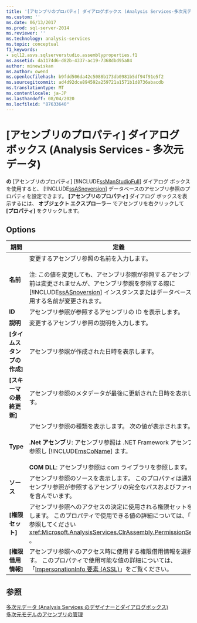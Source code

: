 ```yaml
---
title: '[アセンブリのプロパティ] ダイアログボックス (Analysis Services-多次元データ) |Microsoft Docs'
ms.custom: ''
ms.date: 06/13/2017
ms.prod: sql-server-2014
ms.reviewer: ''
ms.technology: analysis-services
ms.topic: conceptual
f1_keywords:
- sql12.asvs.sqlserverstudio.assemblyproperties.f1
ms.assetid: da1174d6-d82b-4337-ac19-7368dbd95a84
author: minewiskan
ms.author: owend
ms.openlocfilehash: b9fdd506da42c5088b173db0981b5df94f91e5f2
ms.sourcegitcommit: ad4d92dce894592a259721a1571b1d8736abacdb
ms.translationtype: MT
ms.contentlocale: ja-JP
ms.lasthandoff: 08/04/2020
ms.locfileid: "87633640"
---
```

# <a name="assembly-properties-dialog-box-analysis-services---multidimensional-data"></a>[アセンブリのプロパティ] ダイアログ ボックス (Analysis Services - 多次元データ)
  **の** [アセンブリのプロパティ] [!INCLUDE[ssManStudioFull](../includes/ssmanstudiofull-md.md)] ダイアログ ボックスを使用すると、 [!INCLUDE[ssASnoversion](../includes/ssasnoversion-md.md)] データベースのアセンブリ参照のプロパティを設定できます。 **[アセンブリのプロパティ]** ダイアログ ボックスを表示するには、 **オブジェクト エクスプローラー** でアセンブリを右クリックして **[プロパティ]** をクリックします。  
  
## <a name="options"></a>Options  
  
|期間|定義|  
|----------|----------------|  
|**名前**|変更するアセンブリ参照の名前を入力します。<br /><br /> 注: この値を変更しても、アセンブリ参照が参照するアセンブリの名前は変更されませんが、アセンブリ参照を参照する際に [!INCLUDE[ssASnoversion](../includes/ssasnoversion-md.md)] インスタンスまたはデータベースが使用する名前が変更されます。|  
|**ID**|アセンブリ参照が参照するアセンブリの ID を表示します。|  
|**説明**|変更するアセンブリ参照の説明を入力します。|  
|**[タイムスタンプの作成]**|アセンブリ参照が作成された日時を表示します。|  
|**[スキーマの最終更新]**|アセンブリ参照のメタデータが最後に更新された日時を表示します。|  
|**Type**|アセンブリ参照の種類を表示します。 次の値が表示されます。<br /><br /> **.Net アセンブリ**: アセンブリ参照は .NET Framework アセンブリを参照し [!INCLUDE[msCoName](../includes/msconame-md.md)] ます。<br /><br /> **COM DLL**: アセンブリ参照は com ライブラリを参照します。|  
|**ソース**|アセンブリ参照のソースを表示します。 このプロパティは通常、アセンブリ参照が参照するアセンブリの完全なパスおよびファイル名を含んでいます。|  
|**[権限セット]**|アセンブリ参照へのアクセスの決定に使用される権限セットを選択します。 このプロパティで使用できる値の詳細については、「」を参照してください <xref:Microsoft.AnalysisServices.ClrAssembly.PermissionSet%2A> 。|  
|**[権限借用情報]**|アセンブリ参照へのアクセス時に使用する権限借用情報を選択します。 このプロパティで使用可能な値の詳細については、「[ImpersonationInfo 要素 &#40;ASSL&#41;](https://docs.microsoft.com/bi-reference/assl/properties/impersonationinfo-element-assl)」をご覧ください。|  
  
## <a name="see-also"></a>参照  
 [多次元データ &#40;Analysis Services のデザイナーとダイアログボックス&#41;](analysis-services-designers-and-dialog-boxes-multidimensional-data.md)   
 [多次元モデルのアセンブリの管理](multidimensional-models/multidimensional-model-assemblies-management.md)  
  
  
